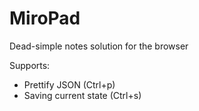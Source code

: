 # MiroPad

Dead-simple notes solution for the browser

Supports:

* Prettify JSON (Ctrl+p)
* Saving current state (Ctrl+s)
